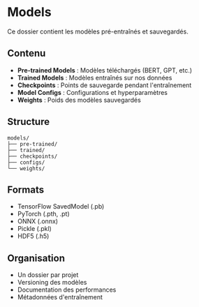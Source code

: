 # Models

Ce dossier contient les modèles pré-entraînés et sauvegardés.

## Contenu

- **Pre-trained Models** : Modèles téléchargés (BERT, GPT, etc.)
- **Trained Models** : Modèles entraînés sur nos données
- **Checkpoints** : Points de sauvegarde pendant l'entraînement
- **Model Configs** : Configurations et hyperparamètres
- **Weights** : Poids des modèles sauvegardés

## Structure

```
models/
├── pre-trained/
├── trained/
├── checkpoints/
├── configs/
└── weights/
```

## Formats

- TensorFlow SavedModel (.pb)
- PyTorch (.pth, .pt)
- ONNX (.onnx)
- Pickle (.pkl)
- HDF5 (.h5)

## Organisation

- Un dossier par projet
- Versioning des modèles
- Documentation des performances
- Métadonnées d'entraînement